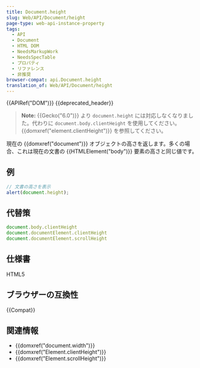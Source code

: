 ```yaml
---
title: Document.height
slug: Web/API/Document/height
page-type: web-api-instance-property
tags:
  - API
  - Document
  - HTML DOM
  - NeedsMarkupWork
  - NeedsSpecTable
  - プロパティ
  - リファレンス
  - 非推奨
browser-compat: api.Document.height
translation_of: Web/API/Document/height
---
```

{{APIRef("DOM")}} {{deprecated_header}}

> **Note:** {{Gecko("6.0")}} より `document.height` には対応しなくなりました。代わりに `document.body.clientHeight` を使用してください。 {{domxref("element.clientHeight")}} を参照してください。

現在の {{domxref("document")}} オブジェクトの高さを返します。多くの場合、これは現在の文書の {{HTMLElement("body")}} 要素の高さと同じ値です。

## 例

```js
// 文書の高さを表示
alert(document.height);
```

## 代替策

```js
document.body.clientHeight
document.documentElement.clientHeight
document.documentElement.scrollHeight
```

## 仕様書

HTML5

## ブラウザーの互換性

{{Compat}}

## 関連情報

- {{domxref("document.width")}}
- {{domxref("Element.clientHeight")}}
- {{domxref("Element.scrollHeight")}}
